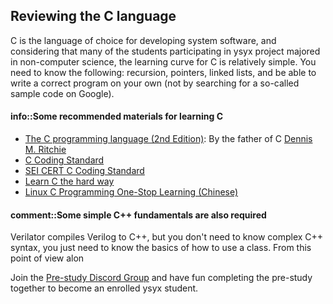 <!-- ## 复习C语言 -->
## Reviewing the C language

<!-- C语言几乎是开发系统软件的不二选择,
而且考虑到test trigger读的是非计算机专业,
C语言对大家来说学习的门槛也比较低.
大家需要掌握如下内容: 递归, 指针, 链表,
并且能够独立写出正确的程序(而不是在百度上搜一个所谓的示例代码). -->
C is the language of choice for developing system software, and considering that many of the students participating in ysyx project majored in non-computer science, the learning curve for C is relatively simple. You need to know the following: recursion, pointers, linked lists, and be able to write a correct program on your own (not by searching for a so-called sample code on Google).

<!-- > #### info::一些推荐的C语言学习资料
> * [Linux C编程一站式学习][linux c]
> * [The C programming language (2nd Edition)][c]:
>   真正的C语言之父是这本书的作者[Dennis M. Ritchie][ritchie], 而不是谭浩强
> * [SEI CERT C Coding Standard][cert c]

[linux c]: http://akaedu.github.io/book/
[c]: http://math.ecnu.edu.cn/~jypan/Teaching/ParaComp/books/The%20C%20Programming%20Language%202nd.pdf
[cert c]: https://wiki.sei.cmu.edu/confluence/display/c/SEI+CERT+C+Coding+Standard
[ritchie]: http://en.wikipedia.org/wiki/Dennis_Ritchie -->

#### info::Some recommended materials for learning C

*   [The C programming language (2nd Edition)](http://cslabcms.nju.edu.cn/problem_solving/images/c/cc/The_C_Programming_Language_%282nd_Edition_Ritchie_Kernighan%29.pdf): By the father of C [Dennis M. Ritchie](https://en.wikipedia.org/wiki/Dennis_Ritchie)
*   [C Coding Standard](https://users.ece.cmu.edu/~eno/coding/CCodingStandard.html)
*   [SEI CERT C Coding Standard](https://wiki.sei.cmu.edu/confluence/display/c/SEI+CERT+C+Coding+Standard)
*   [Learn C the hard way](https://learncodethehardway.org/c/)
*   [Linux C Programming One-Stop Learning (Chinese)](http://akaedu.github.io/book/)

<!-- > #### info::PA习题课资源
> 本阶段相关资源:
> * 录播
>   * [C 语言拾遗 (1): 机制 (第一次录播, 录音效果较差)][ics2020-jyy-bzhan-2]
>   * [C 语言拾遗 (2): 编程实践][ics2020-jyy-bzhan-3]
> * 课件
>   * [C 语言拾遗 (1): 机制][ics2020-jyy-slide-2]
>   * [C 语言拾遗 (2): 编程实践][ics2020-jyy-slide-3]

[ics2020-jyy-bzhan-2]: https://www.bilibili.com/video/BV1qa4y1j7xk?p=1
[ics2020-jyy-bzhan-3]: https://www.bilibili.com/video/BV1qa4y1j7xk?p=2
[ics2020-jyy-slide-2]: http://jyywiki.cn/ICS/2020/slides/2.slides
[ics2020-jyy-slide-3]: http://jyywiki.cn/ICS/2020/slides/3.slides -->

<!-- > #### comment::还需要掌握一些简单的C++基础
> verilator会编译出C++文件, 但你并不需要了解复杂的C++语法,
> 你只需要了解一些类(class)的基本使用方法就可以了.
> 单从这一点来看, 网上的很多资料都可以满足你的需求. -->

#### comment::Some simple C++ fundamentals are also required
Verilator compiles Verilog to C++, but you don't need to know complex C++ syntax, you just need to know the basics of how to use a class. From this point of view alon

<!-- 加入[预学习指导群](https://docs.qq.com/doc/DSU1teVZLR1hDcG9P)，一起愉快地完成预学习，成为一生一芯一生一芯正式学员。 -->

Join the [Pre-study Discord Group](https://discord.gg/dKyq46VeSQ) and have fun completing the pre-study together to become an enrolled ysyx student.
